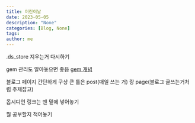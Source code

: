 ```yaml
---
title: 어린이날
date: 2023-05-05
description: "None"
categories: [Blog, None]
tags: 
author: me
---
```

.ds_store 지우는거 다시하기

gem 관리도 알아놓으면 좋음
[gem 개념](https://kbs4674.tistory.com/19)


블로그 페이지 간단하게 구상
큰 틀은 post(매일 쓰는 거) 랑 page(블로그 글쓰는거처럼 주제잡고)

옵시디언 링크는 맨 밑에 넣어놓기

뭘 공부할지 적어놓기
